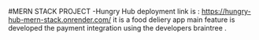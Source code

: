 #MERN STACK PROJECT -Hungry Hub 
deployment link is :  https://hungry-hub-mern-stack.onrender.com/
it is a food deliery app
main feature is developed the payment integration using the developers braintree .
